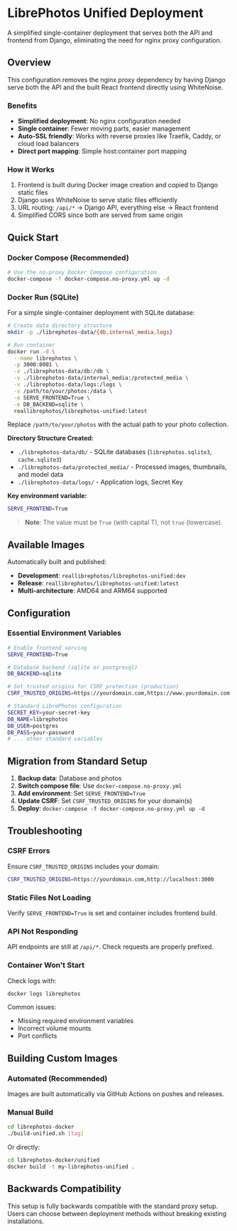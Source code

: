 # LibrePhotos Unified Deployment

A simplified single-container deployment that serves both the API and frontend from Django, eliminating the need for nginx proxy configuration.

## Overview

This configuration removes the nginx proxy dependency by having Django serve both the API and the built React frontend directly using WhiteNoise.

### Benefits

- **Simplified deployment**: No nginx configuration needed
- **Single container**: Fewer moving parts, easier management  
- **Auto-SSL friendly**: Works with reverse proxies like Traefik, Caddy, or cloud load balancers
- **Direct port mapping**: Simple host:container port mapping

### How it Works

1. Frontend is built during Docker image creation and copied to Django static files
2. Django uses WhiteNoise to serve static files efficiently
3. URL routing: `/api/*` → Django API, everything else → React frontend
4. Simplified CORS since both are served from same origin

## Quick Start

### Docker Compose (Recommended)
```bash
# Use the no-proxy Docker Compose configuration
docker-compose -f docker-compose.no-proxy.yml up -d
```

### Docker Run (SQLite)
For a simple single-container deployment with SQLite database:

```bash
# Create data directory structure
mkdir -p ./librephotos-data/{db,internal_media,logs}

# Run container
docker run -d \
  --name librephotos \
  -p 3000:8001 \
  -v ./librephotos-data/db:/db \
  -v ./librephotos-data/internal_media:/protected_media \
  -v ./librephotos-data/logs:/logs \
  -v /path/to/your/photos:/data \
  -e SERVE_FRONTEND=True \
  -e DB_BACKEND=sqlite \
  reallibrephotos/librephotos-unified:latest
```

Replace `/path/to/your/photos` with the actual path to your photo collection.

**Directory Structure Created:**
- `./librephotos-data/db/` - SQLite databases (`librephotos.sqlite3`, `cache.sqlite3`)
- `./librephotos-data/protected_media/` - Processed images, thumbnails, and model data
- `./librephotos-data/logs/` - Application logs, Secret Key

**Key environment variable:**
```bash
SERVE_FRONTEND=True
```

> **Note**: The value must be `True` (with capital T), not `true` (lowercase).

## Available Images

Automatically built and published:
- **Development**: `reallibrephotos/librephotos-unified:dev`
- **Release**: `reallibrephotos/librephotos-unified:latest`
- **Multi-architecture**: AMD64 and ARM64 supported

## Configuration

### Essential Environment Variables

```bash
# Enable frontend serving
SERVE_FRONTEND=True

# Database backend (sqlite or postgresql)
DB_BACKEND=sqlite

# Set trusted origins for CSRF protection (production)
CSRF_TRUSTED_ORIGINS=https://yourdomain.com,https://www.yourdomain.com

# Standard LibrePhotos configuration
SECRET_KEY=your-secret-key
DB_NAME=librephotos
DB_USER=postgres
DB_PASS=your-password
# ... other standard variables
```

## Migration from Standard Setup

1. **Backup data**: Database and photos
2. **Switch compose file**: Use `docker-compose.no-proxy.yml`
3. **Add environment**: Set `SERVE_FRONTEND=True`
4. **Update CSRF**: Set `CSRF_TRUSTED_ORIGINS` for your domain(s)
5. **Deploy**: `docker-compose -f docker-compose.no-proxy.yml up -d`

## Troubleshooting

### CSRF Errors
Ensure `CSRF_TRUSTED_ORIGINS` includes your domain:
```bash
CSRF_TRUSTED_ORIGINS=https://yourdomain.com,http://localhost:3000
```

### Static Files Not Loading
Verify `SERVE_FRONTEND=True` is set and container includes frontend build.

### API Not Responding
API endpoints are still at `/api/*`. Check requests are properly prefixed.

### Container Won't Start
Check logs with:
```bash
docker logs librephotos
```

Common issues:
- Missing required environment variables
- Incorrect volume mounts
- Port conflicts

## Building Custom Images

### Automated (Recommended)
Images are built automatically via GitHub Actions on pushes and releases.

### Manual Build
```bash
cd librephotos-docker
./build-unified.sh [tag]
```

Or directly:
```bash
cd librephotos-docker/unified
docker build -t my-librephotos-unified .
```

## Backwards Compatibility

This setup is fully backwards compatible with the standard proxy setup. Users can choose between deployment methods without breaking existing installations. 